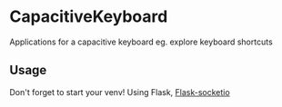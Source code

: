 # CapacitiveKeyboard
Applications for a capacitive keyboard eg. explore keyboard shortcuts

## Usage
Don't forget to start your venv!
Using Flask, [Flask-socketio](https://flask-socketio.readthedocs.io/en/latest/)
